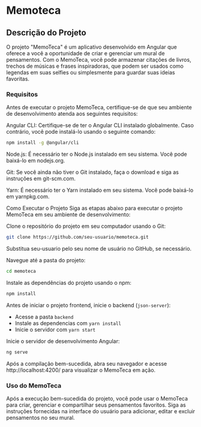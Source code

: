 # Memoteca

## Descrição do Projeto

O projeto "MemoTeca" é um aplicativo desenvolvido em Angular que oferece a você a oportunidade de criar e gerenciar um mural de pensamentos. Com o MemoTeca, você pode armazenar citações de livros, trechos de músicas e frases inspiradoras, que podem ser usados como legendas em suas selfies ou simplesmente para guardar suas ideias favoritas.

### Requisitos

Antes de executar o projeto MemoTeca, certifique-se de que seu ambiente de desenvolvimento atenda aos seguintes requisitos:

Angular CLI: Certifique-se de ter o Angular CLI instalado globalmente. Caso contrário, você pode instalá-lo usando o seguinte comando:

```bash
npm install -g @angular/cli
```

Node.js: É necessário ter o Node.js instalado em seu sistema. Você pode baixá-lo em nodejs.org.

Git: Se você ainda não tiver o Git instalado, faça o download e siga as instruções em git-scm.com.

Yarn: É necessário ter o Yarn instalado em seu sistema. Você pode baixá-lo em yarnpkg.com.

Como Executar o Projeto
Siga as etapas abaixo para executar o projeto MemoTeca em seu ambiente de desenvolvimento:

Clone o repositório do projeto em seu computador usando o Git:

```bash
git clone https://github.com/seu-usuario/memoteca.git
```

Substitua seu-usuario pelo seu nome de usuário no GitHub, se necessário.

Navegue até a pasta do projeto:

```bash
cd memoteca
```

Instale as dependências do projeto usando o npm:

```bash
npm install
```

Antes de iniciar o projeto frontend, inicie o backend (`json-server`):

- Acesse a pasta `backend`
- Instale as dependencias com `yarn install`
- Inicie o servidor com `yarn start`

Inicie o servidor de desenvolvimento Angular:

```bash
ng serve
```

Após a compilação bem-sucedida, abra seu navegador e acesse http://localhost:4200/ para visualizar o MemoTeca em ação.

### Uso do MemoTeca

Após a execução bem-sucedida do projeto, você pode usar o MemoTeca para criar, gerenciar e compartilhar seus pensamentos favoritos. Siga as instruções fornecidas na interface do usuário para adicionar, editar e excluir pensamentos no seu mural.
